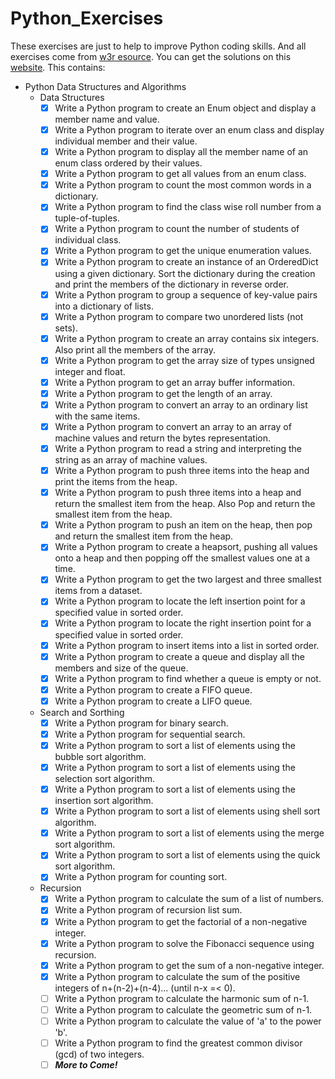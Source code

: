 # Python_Exercises
These exercises are just to help to improve Python coding skills. And all exercises come from [w3r esource](https://www.w3resource.com/python-exercises/). You can get the solutions on this [website](https://www.w3resource.com/python-exercises/).
This contains:
- Python Data Structures and Algorithms
    - Data Structures
        - [x] Write a Python program to create an Enum object and display a member name and value.
        - [x] Write a Python program to iterate over an enum class and display individual member and their value.
        - [x] Write a Python program to display all the member name of an enum class ordered by their values.
        - [x] Write a Python program to get all values from an enum class.
        - [x] Write a Python program to count the most common words in a dictionary.
        - [x] Write a Python program to find the class wise roll number from a tuple-of-tuples.
        - [x] Write a Python program to count the number of students of individual class.
        - [x] Write a Python program to get the unique enumeration values.
        - [x] Write a Python program to create an instance of an OrderedDict using a given dictionary. Sort the dictionary during the creation and print the members of the dictionary in reverse order.
        - [x] Write a Python program to group a sequence of key-value pairs into a dictionary of lists.
        - [x] Write a Python program to compare two unordered lists (not sets).
        - [x] Write a Python program to create an array contains six integers. Also print all the members of the array.
        - [x] Write a Python program to get the array size of types unsigned integer and float.
        - [x] Write a Python program to get an array buffer information.
        - [x] Write a Python program to get the length of an array.
        - [x] Write a Python program to convert an array to an ordinary list with the same items.
        - [x] Write a Python program to convert an array to an array of machine values and return the bytes representation.
        - [x] Write a Python program to read a string and interpreting the string as an array of machine values.
        - [x] Write a Python program to push three items into the heap and print the items from the heap.
        - [x] Write a Python program to push three items into a heap and return the smallest item from the heap. Also Pop and return the smallest item from the heap.
        - [x] Write a Python program to push an item on the heap, then pop and return the smallest item from the heap.
        - [x] Write a Python program to create a heapsort, pushing all values onto a heap and then popping off the smallest values one at a time.
        - [x] Write a Python program to get the two largest and three smallest items from a dataset.
        - [x] Write a Python program to locate the left insertion point for a specified value in sorted order.
        - [x] Write a Python program to locate the right insertion point for a specified value in sorted order.
        - [x] Write a Python program to insert items into a list in sorted order.
        - [x] Write a Python program to create a queue and display all the members and size of the queue. 
        - [x] Write a Python program to find whether a queue is empty or not.
        - [x] Write a Python program to create a FIFO queue.
        - [x] Write a Python program to create a LIFO queue.
    - Search and Sorthing
        - [x] Write a Python program for binary search.
        - [x] Write a Python program for sequential search.
        - [x] Write a Python program to sort a list of elements using the bubble sort algorithm.
        - [x] Write a Python program to sort a list of elements using the selection sort algorithm.
        - [x] Write a Python program to sort a list of elements using the insertion sort algorithm.
        - [x] Write a Python program to sort a list of elements using shell sort algorithm.
        - [x] Write a Python program to sort a list of elements using the merge sort algorithm.
        - [x] Write a Python program to sort a list of elements using the quick sort algorithm.
        - [x] Write a Python program for counting sort.
    - Recursion
        - [x] Write a Python program to calculate the sum of a list of numbers.
        - [x] Write a Python program of recursion list sum. 
        - [x] Write a Python program to get the factorial of a non-negative integer.
        - [x] Write a Python program to solve the Fibonacci sequence using recursion.
        - [x] Write a Python program to get the sum of a non-negative integer.
        - [x] Write a Python program to calculate the sum of the positive integers of n+(n-2)+(n-4)... (until n-x =< 0).
        - [ ] Write a Python program to calculate the harmonic sum of n-1.
        - [ ] Write a Python program to calculate the geometric sum of n-1.
        - [ ] Write a Python program to calculate the value of 'a' to the power 'b'.
        - [ ] Write a Python program to find  the greatest common divisor (gcd) of two integers.
        - [ ] **_More to Come!_**
